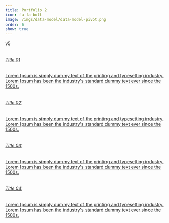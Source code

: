 ```yaml
---
title: Portfolio 2
icon: fa fa-bolt
image: /imgs/data-model/data-model-pivot.png
order: 6
show: true
---
```


v5

<link type="text/css" rel="stylesheet" href="/assets/css/style.css" />

<!-- Topic Cards -->
<div id="cards_landscape_wrap-2">
    <div class="container">
        <div class="row">
            <div class="col-xs-12 col-sm-6 col-md-3 col-lg-3">
                <a href="">
                    <div class="card-flyer">
                        <div class="text-box">
                            <div class="image-box">
                                <img src="https://cdn.pixabay.com/photo/2018/03/30/15/11/deer-3275594_960_720.jpg" alt="" />
                            </div>
                            <div class="text-container">
                                <h6>Title 01</h6>
                                <p>Lorem Ipsum is simply dummy text of the printing and typesetting industry. Lorem Ipsum has been the industry's standard dummy text ever since the 1500s.</p>
                            </div>
                        </div>
                    </div>
                </a>
            </div>
            <div class="col-xs-12 col-sm-6 col-md-3 col-lg-3">
                <a href="">
                    <div class="card-flyer">
                        <div class="text-box">
                            <div class="image-box">
                                <img src="https://cdn.pixabay.com/photo/2018/04/09/19/55/low-poly-3305284_960_720.jpg" alt="" />
                            </div>
                            <div class="text-container">                                    
                                <h6>Title 02</h6>
                                <p>Lorem Ipsum is simply dummy text of the printing and typesetting industry. Lorem Ipsum has been the industry's standard dummy text ever since the 1500s.</p>
                            </div>
                        </div>
                    </div>
                </a>
            </div>
            <div class="col-xs-12 col-sm-6 col-md-3 col-lg-3">
                <a href="">
                    <div class="card-flyer">
                        <div class="text-box">
                            <div class="image-box">
                                <img src="https://cdn.pixabay.com/photo/2018/04/06/13/46/poly-3295856_960_720.png" alt="" />
                            </div>
                            <div class="text-container">
                                <h6>Title 03</h6>
                               <p>Lorem Ipsum is simply dummy text of the printing and typesetting industry. Lorem Ipsum has been the industry's standard dummy text ever since the 1500s.</p>
                            </div>
                        </div>
                    </div>
                </a>
            </div>
            <div class="col-xs-12 col-sm-6 col-md-3 col-lg-3">
                <a href="">
                    <div class="card-flyer">
                        <div class="text-box">
                            <div class="image-box">
                                <img src="https://cdn.pixabay.com/photo/2018/03/30/15/12/dog-3275593_960_720.jpg" alt="" />
                            </div>
                            <div class="text-container">
                                <h6>Title 04</h6>
                               <p>Lorem Ipsum is simply dummy text of the printing and typesetting industry. Lorem Ipsum has been the industry's standard dummy text ever since the 1500s.</p>
                            </div>
                        </div>
                    </div>
                </a>
            </div>
        </div>
    </div>
</div>
